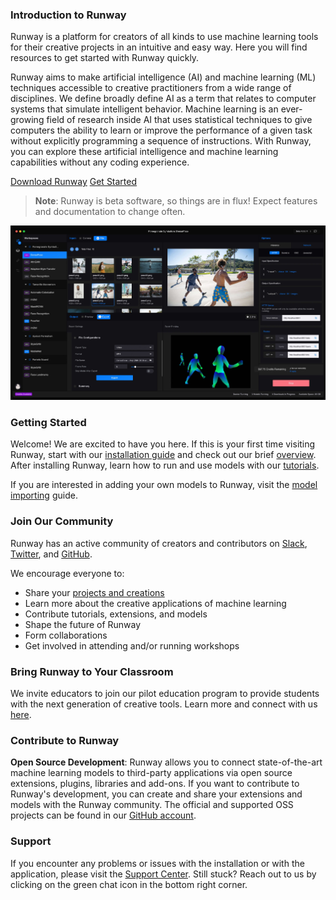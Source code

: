 <h3 class="Main__Title">Introduction to Runway</h3>

<p class="Main__Description">Runway is a platform for creators of all kinds to use machine learning tools for their creative projects in an intuitive and easy way. Here you will find resources to get started with Runway quickly.</p>

Runway aims to make artificial intelligence (AI) and machine learning (ML) techniques accessible to creative practitioners from a wide range of disciplines. We define broadly define AI as a term that relates to computer systems that simulate intelligent behavior. Machine learning is an ever-growing field of research inside AI that uses statistical techniques to give computers the ability to learn or improve the performance of a given task without explicitly programming a sequence of instructions. With Runway, you can explore these artificial intelligence and machine learning capabilities without any coding experience.


<div class="Main__Buttons">
    <a class="Main__Button" href='https://runwayml.com/download' target="_blank">Download Runway</a>
    <a class="Main__Button"  href='/#/getting-started/overview'>Get Started</a>
</div>

> __Note__: Runway is beta software, so things are in flux! Expect features and documentation to change often.

![Runway Screenshot](assets/images/views/home-screen.jpg)

### Getting Started

Welcome! We are excited to have you here. If this is your first time visiting Runway, start with our [installation guide](getting-started/installation) and check out our brief [overview](getting-started/overview). After installing Runway, learn how to run and use models with our [tutorials](tutorials/tutorial_im2txt).

If you are interested in adding your own models to Runway, visit the [model importing](how-to/import-models) guide.

### Join Our Community

Runway has an active community of creators and contributors on [Slack](https://join.slack.com/t/runwayml/shared_invite/enQtNTE2MDg0ODY2MTAzLTc4ZGVkMzE2MjljYzM3ZDRlNjkyMjk4NDZjOWU1ZTRjOTA3N2Y1ZjFiNTJkZTAyMWE0MGZiZjdlMTA1NTdiMzc), [Twitter](https://twitter.com/runwayml), and [GitHub](https://github.com/runwayml).

We encourage everyone to:

* Share your [projects and creations](more/gallery.md)
* Learn more about the creative applications of machine learning
* Contribute tutorials, extensions, and models
* Shape the future of Runway
* Form collaborations
* Get involved in attending and/or running workshops

### Bring Runway to Your Classroom
We invite educators to join our pilot education program to provide students with the next generation of creative tools. Learn more and connect with us [here](https://runwayml.com/educators).

### Contribute to Runway
**Open Source Development**: Runway allows you to connect state-of-the-art machine learning models to third-party applications via open source extensions, plugins, libraries and add-ons. If you want to contribute to Runway's development, you can create and share your extensions and models with the Runway community. The official and supported OSS projects can be found in our [GitHub account](https://github.com/runwayml).

### Support

If you encounter any problems or issues with the installation or with the application, please visit the [Support Center](https://support.runwayml.com/). Still stuck? Reach out to us by clicking on the green chat icon in the bottom right corner.
